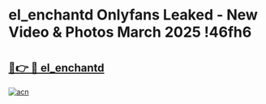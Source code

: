 # el_enchantd Onlyfans Leaked - New Video & Photos March 2025 !46fh6

# <h2><a href="https://rpn5p2.iuczelnia.edu.pl?title=el_enchantd&ref=46fh6">🔗👉 🔴 el_enchantd</a></h2>

[![acn](https://github.com/user-attachments/assets/0f9c940e-d8b0-45ae-aac7-cd30a18b3e1c)](https://rpn5p2.iuczelnia.edu.pl?title=el_enchantd&ref=46fh6)

